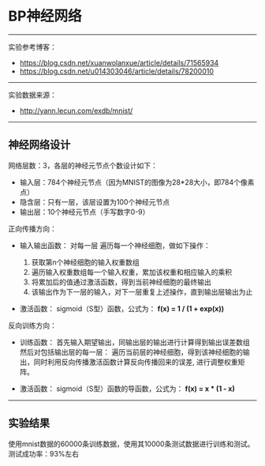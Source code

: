 # BP神经网络
---
实验参考博客：
* https://blog.csdn.net/xuanwolanxue/article/details/71565934
* https://blog.csdn.net/u014303046/article/details/78200010

---
实验数据来源：
* http://yann.lecun.com/exdb/mnist/

---
## 神经网络设计
网络层数：3，各层的神经元节点个数设计如下：
* 输入层：784个神经元节点（因为MNIST的图像为28*28大小，即784个像素点）
* 隐含层：只有一层，该层设置为100个神经元节点
* 输出层：10个神经元节点（手写数字0-9）


正向传播方向：
* 输入输出函数：
  对每一层
    遍历每一个神经细胞，做如下操作：
    1. 获取第n个神经细胞的输入权重数组 
    2. 遍历输入权重数组每一个输入权重，累加该权重和相应输入的乘积
    3. 将累加后的值通过激活函数，得到当前神经细胞的最终输出
    4. 该输出作为下一层的输入，对下一层重复上述操作，直到输出层输出为止
  

* 激活函数：
  sigmoid（S型）函数，公式为： **f(x) = 1 / (1 + exp(x))**

反向训练方向：
* 训练函数：
  首先输入期望输出，同输出层的输出进行计算得到输出误差数组
  然后对包括输出层的每一层：
    遍历当前层的神经细胞，得到该神经细胞的输出，同时利用反向传播激活函数计算反向传播回来的误差, 进行调整权重矩阵。

* 激活函数：
  sigmoid（S型）函数的导函数，公式为： **f(x) = x * (1 - x)**
  
  
---
## 实验结果
使用mnist数据的60000条训练数据，使用其10000条测试数据进行训练和测试。
测试成功率：93%左右
